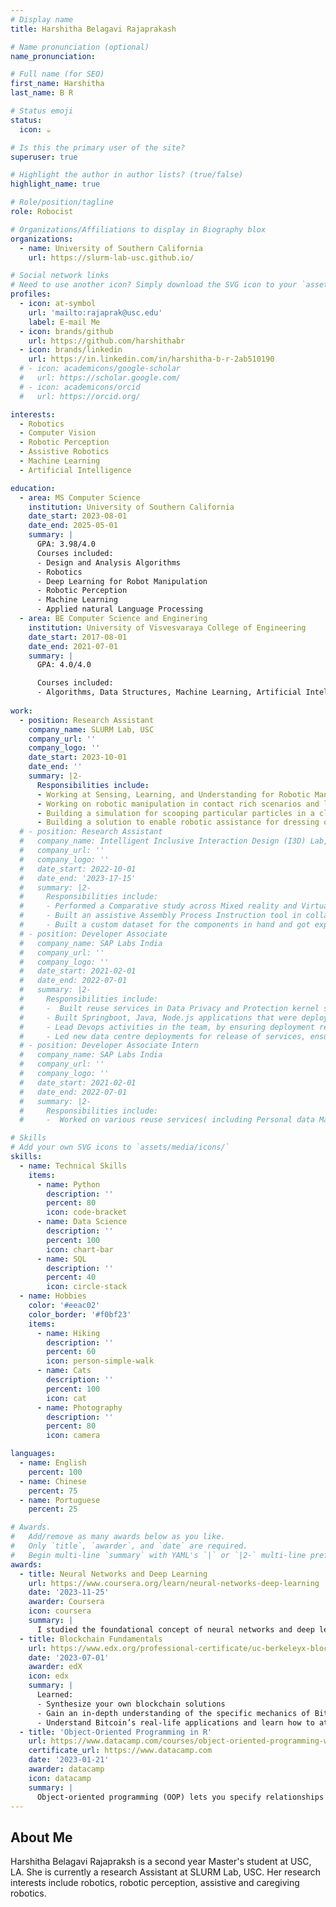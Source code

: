 ```yaml
---
# Display name
title: Harshitha Belagavi Rajaprakash

# Name pronunciation (optional)
name_pronunciation:  

# Full name (for SEO)
first_name: Harshitha
last_name: B R

# Status emoji
status:
  icon: ☕️

# Is this the primary user of the site?
superuser: true

# Highlight the author in author lists? (true/false)
highlight_name: true

# Role/position/tagline
role: Robocist

# Organizations/Affiliations to display in Biography blox
organizations:
  - name: University of Southern California
    url: https://slurm-lab-usc.github.io/

# Social network links
# Need to use another icon? Simply download the SVG icon to your `assets/media/icons/` folder.
profiles:
  - icon: at-symbol
    url: 'mailto:rajaprak@usc.edu'
    label: E-mail Me
  - icon: brands/github
    url: https://github.com/harshithabr
  - icon: brands/linkedin
    url: https://in.linkedin.com/in/harshitha-b-r-2ab510190
  # - icon: academicons/google-scholar
  #   url: https://scholar.google.com/
  # - icon: academicons/orcid
  #   url: https://orcid.org/

interests:
  - Robotics
  - Computer Vision
  - Robotic Perception
  - Assistive Robotics
  - Machine Learning
  - Artificial Intelligence

education:
  - area: MS Computer Science
    institution: University of Southern California
    date_start: 2023-08-01
    date_end: 2025-05-01
    summary: |
      GPA: 3.98/4.0
      Courses included:
      - Design and Analysis Algorithms
      - Robotics
      - Deep Learning for Robot Manipulation
      - Robotic Perception
      - Machine Learning
      - Applied natural Language Processing
  - area: BE Computer Science and Enginering
    institution: University of Visvesvaraya College of Engineering
    date_start: 2017-08-01
    date_end: 2021-07-01
    summary: |
      GPA: 4.0/4.0

      Courses included:
      - Algorithms, Data Structures, Machine Learning, Artificial Intelligence, Data Mining
  
work:
  - position: Research Assistant
    company_name: SLURM Lab, USC
    company_url: ''
    company_logo: ''
    date_start: 2023-10-01
    date_end: ''
    summary: |2-
      Responsibilities include:
      - Working at Sensing, Learning, and Understanding for Robotic Manipulation (SLURM) Lab at University of Southern California (USC) on Caregiving Robots, Plant Manipulation
      - Working on robotic manipulation in contact rich scenarios and leveraging trajectory optimisation for planning.
      - Building a simulation for scooping particular particles in a clustered environment.
      - Building a solution to enable robotic assistance for dressing of patients with muscular dystrophe and other neuro immune conditions, as well as working on assistance for sponge bathing a patient, to ensure maximum coverage.
  # - position: Research Assistant
  #   company_name: Intelligent Inclusive Interaction Design (I3D) Lab, Indian Institute of Science, Bangalore
  #   company_url: ''
  #   company_logo: ''
  #   date_start: 2022-10-01
  #   date_end: '2023-17-15'
  #   summary: |2-
  #     Responsibilities include:
  #     - Performed a Comparative study across Mixed reality and Virtual reality based remote welding Digital twin applications and mapping the coordinates defined for welding movement to the robot coordinates using regression technique.
  #     - Built an assistive Assembly Process Instruction tool in collaboration with Collin's Aerospace, where Computer Vision is used to detect the components. Involved extensively in this stage of the project, which enabled me to understand various types of object detection algorithms in Computer Vision, study various object detection models(YOLO V5, YOLO V7, DETR, YOLOV8) and different versions of the same. Instructions and warnings based on a defined Assembly Process are provided to the user in a mixed reality application; after the detection of the components.
  #     - Built a custom dataset for the components in hand and got experience in the various pre-processing steps involved with creating the dataset, with real and synthetic images. Tried different augmentations on the dataset created.
  # - position: Developer Associate 
  #   company_name: SAP Labs India
  #   company_url: ''
  #   company_logo: ''
  #   date_start: 2021-02-01
  #   date_end: 2022-07-01
  #   summary: |2-
  #     Responsibilities include:
  #     -  Built reuse services in Data Privacy and Protection kernel service team at SAP that enables businesses to be compliant with GDPR and similar regulations. 
  #     - Built Springboot, Java, Node.js applications that were deployed on Cloud Foundry with a strong process driven team that followed Agile methodologies. 
  #     - Lead Devops activities in the team, by ensuring deployment ready code-base at the end of the sprints, orchestrating the release of the services and sanitization of the code base through multiple scans(Blackduck, WhiteSource, etc).
  #     - Led new data centre deployments for release of services, ensurng seamless expansion and usgae of our services by customers
  # - position: Developer Associate Intern
  #   company_name: SAP Labs India
  #   company_url: ''
  #   company_logo: ''
  #   date_start: 2021-02-01
  #   date_end: 2022-07-01
  #   summary: |2-
  #     Responsibilities include:
  #     -  Worked on various reuse services( including Personal data Manager and Data Privacy Integration) built to archive and handle data of end users, analysed various consumption scenarios along with supporting customer incidents.

# Skills
# Add your own SVG icons to `assets/media/icons/`
skills:
  - name: Technical Skills
    items:
      - name: Python
        description: ''
        percent: 80
        icon: code-bracket
      - name: Data Science
        description: ''
        percent: 100
        icon: chart-bar
      - name: SQL
        description: ''
        percent: 40
        icon: circle-stack
  - name: Hobbies
    color: '#eeac02'
    color_border: '#f0bf23'
    items:
      - name: Hiking
        description: ''
        percent: 60
        icon: person-simple-walk
      - name: Cats
        description: ''
        percent: 100
        icon: cat
      - name: Photography
        description: ''
        percent: 80
        icon: camera

languages:
  - name: English
    percent: 100
  - name: Chinese
    percent: 75
  - name: Portuguese
    percent: 25

# Awards.
#   Add/remove as many awards below as you like.
#   Only `title`, `awarder`, and `date` are required.
#   Begin multi-line `summary` with YAML's `|` or `|2-` multi-line prefix and indent 2 spaces below.
awards:
  - title: Neural Networks and Deep Learning
    url: https://www.coursera.org/learn/neural-networks-deep-learning
    date: '2023-11-25'
    awarder: Coursera
    icon: coursera
    summary: |
      I studied the foundational concept of neural networks and deep learning. By the end, I was familiar with the significant technological trends driving the rise of deep learning; build, train, and apply fully connected deep neural networks; implement efficient (vectorized) neural networks; identify key parameters in a neural network’s architecture; and apply deep learning to your own applications.
  - title: Blockchain Fundamentals
    url: https://www.edx.org/professional-certificate/uc-berkeleyx-blockchain-fundamentals
    date: '2023-07-01'
    awarder: edX
    icon: edx
    summary: |
      Learned:
      - Synthesize your own blockchain solutions
      - Gain an in-depth understanding of the specific mechanics of Bitcoin
      - Understand Bitcoin’s real-life applications and learn how to attack and destroy Bitcoin, Ethereum, smart contracts and Dapps, and alternatives to Bitcoin’s Proof-of-Work consensus algorithm
  - title: 'Object-Oriented Programming in R'
    url: https://www.datacamp.com/courses/object-oriented-programming-with-s3-and-r6-in-r
    certificate_url: https://www.datacamp.com
    date: '2023-01-21'
    awarder: datacamp
    icon: datacamp
    summary: |
      Object-oriented programming (OOP) lets you specify relationships between functions and the objects that they can act on, helping you manage complexity in your code. This is an intermediate level course, providing an introduction to OOP, using the S3 and R6 systems. S3 is a great day-to-day R programming tool that simplifies some of the functions that you write. R6 is especially useful for industry-specific analyses, working with web APIs, and building GUIs.
---
```


## About Me

Harshitha Belagavi Rajapraksh is a second year Master's student at USC, LA. She is currently a research Assistant at SLURM Lab, USC. Her research interests include robotics, robotic perception, assistive and caregiving robotics.
